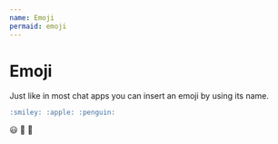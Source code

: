 ```yaml
---
name: Emoji
permaid: emoji
---
```


# Emoji

Just like in most chat apps you can insert an emoji by using its name.

```md
:smiley: :apple: :penguin:
```

:smiley: :apple: :penguin:
